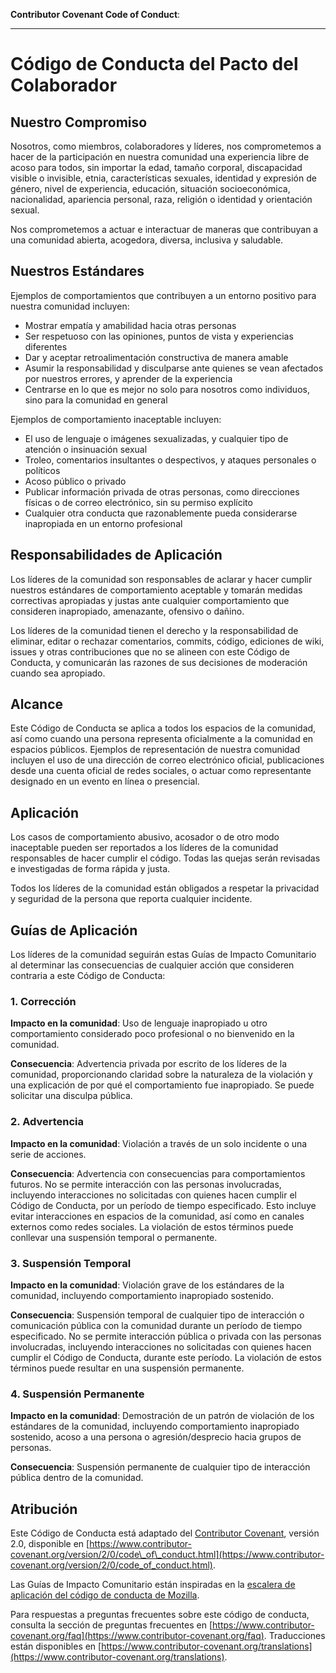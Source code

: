 **Contributor Covenant Code of Conduct**:

---

# Código de Conducta del Pacto del Colaborador

## Nuestro Compromiso

Nosotros, como miembros, colaboradores y líderes, nos comprometemos a hacer de la participación en nuestra comunidad una experiencia libre de acoso para todos, sin importar la edad, tamaño corporal, discapacidad visible o invisible, etnia, características sexuales, identidad y expresión de género, nivel de experiencia, educación, situación socioeconómica, nacionalidad, apariencia personal, raza, religión o identidad y orientación sexual.

Nos comprometemos a actuar e interactuar de maneras que contribuyan a una comunidad abierta, acogedora, diversa, inclusiva y saludable.

## Nuestros Estándares

Ejemplos de comportamientos que contribuyen a un entorno positivo para nuestra comunidad incluyen:

* Mostrar empatía y amabilidad hacia otras personas
* Ser respetuoso con las opiniones, puntos de vista y experiencias diferentes
* Dar y aceptar retroalimentación constructiva de manera amable
* Asumir la responsabilidad y disculparse ante quienes se vean afectados por nuestros errores, y aprender de la experiencia
* Centrarse en lo que es mejor no solo para nosotros como individuos, sino para la comunidad en general

Ejemplos de comportamiento inaceptable incluyen:

* El uso de lenguaje o imágenes sexualizadas, y cualquier tipo de atención o insinuación sexual
* Troleo, comentarios insultantes o despectivos, y ataques personales o políticos
* Acoso público o privado
* Publicar información privada de otras personas, como direcciones físicas o de correo electrónico, sin su permiso explícito
* Cualquier otra conducta que razonablemente pueda considerarse inapropiada en un entorno profesional

## Responsabilidades de Aplicación

Los líderes de la comunidad son responsables de aclarar y hacer cumplir nuestros estándares de comportamiento aceptable y tomarán medidas correctivas apropiadas y justas ante cualquier comportamiento que consideren inapropiado, amenazante, ofensivo o dañino.

Los líderes de la comunidad tienen el derecho y la responsabilidad de eliminar, editar o rechazar comentarios, commits, código, ediciones de wiki, issues y otras contribuciones que no se alineen con este Código de Conducta, y comunicarán las razones de sus decisiones de moderación cuando sea apropiado.

## Alcance

Este Código de Conducta se aplica a todos los espacios de la comunidad, así como cuando una persona representa oficialmente a la comunidad en espacios públicos.
Ejemplos de representación de nuestra comunidad incluyen el uso de una dirección de correo electrónico oficial, publicaciones desde una cuenta oficial de redes sociales, o actuar como representante designado en un evento en línea o presencial.

## Aplicación

Los casos de comportamiento abusivo, acosador o de otro modo inaceptable pueden ser reportados a los líderes de la comunidad responsables de hacer cumplir el código.
Todas las quejas serán revisadas e investigadas de forma rápida y justa.

Todos los líderes de la comunidad están obligados a respetar la privacidad y seguridad de la persona que reporta cualquier incidente.

## Guías de Aplicación

Los líderes de la comunidad seguirán estas Guías de Impacto Comunitario al determinar las consecuencias de cualquier acción que consideren contraria a este Código de Conducta:

### 1. Corrección

**Impacto en la comunidad**: Uso de lenguaje inapropiado u otro comportamiento considerado poco profesional o no bienvenido en la comunidad.

**Consecuencia**: Advertencia privada por escrito de los líderes de la comunidad, proporcionando claridad sobre la naturaleza de la violación y una explicación de por qué el comportamiento fue inapropiado. Se puede solicitar una disculpa pública.

### 2. Advertencia

**Impacto en la comunidad**: Violación a través de un solo incidente o una serie de acciones.

**Consecuencia**: Advertencia con consecuencias para comportamientos futuros. No se permite interacción con las personas involucradas, incluyendo interacciones no solicitadas con quienes hacen cumplir el Código de Conducta, por un período de tiempo especificado. Esto incluye evitar interacciones en espacios de la comunidad, así como en canales externos como redes sociales. La violación de estos términos puede conllevar una suspensión temporal o permanente.

### 3. Suspensión Temporal

**Impacto en la comunidad**: Violación grave de los estándares de la comunidad, incluyendo comportamiento inapropiado sostenido.

**Consecuencia**: Suspensión temporal de cualquier tipo de interacción o comunicación pública con la comunidad durante un período de tiempo especificado. No se permite interacción pública o privada con las personas involucradas, incluyendo interacciones no solicitadas con quienes hacen cumplir el Código de Conducta, durante este período. La violación de estos términos puede resultar en una suspensión permanente.

### 4. Suspensión Permanente

**Impacto en la comunidad**: Demostración de un patrón de violación de los estándares de la comunidad, incluyendo comportamiento inapropiado sostenido, acoso a una persona o agresión/desprecio hacia grupos de personas.

**Consecuencia**: Suspensión permanente de cualquier tipo de interacción pública dentro de la comunidad.

## Atribución

Este Código de Conducta está adaptado del [Contributor Covenant][homepage], versión 2.0, disponible en
[https://www.contributor-covenant.org/version/2/0/code\_of\_conduct.html](https://www.contributor-covenant.org/version/2/0/code_of_conduct.html).

Las Guías de Impacto Comunitario están inspiradas en la [escalera de aplicación del código de conducta de Mozilla](https://github.com/mozilla/diversity).

[homepage]: https://www.contributor-covenant.org

Para respuestas a preguntas frecuentes sobre este código de conducta, consulta la sección de preguntas frecuentes en
[https://www.contributor-covenant.org/faq](https://www.contributor-covenant.org/faq). Traducciones están disponibles en
[https://www.contributor-covenant.org/translations](https://www.contributor-covenant.org/translations).
